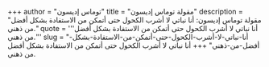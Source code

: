 +++
author = "توماس إديسون"
title = "مقولة توماس إديسون"
description = "مقولة توماس إديسون: أنا نباتي لا أشرب الكحول حتى أتمكن من الاستفادة بشكل أفضل من ذهني."
quote = '''أنا نباتي لا أشرب الكحول حتى أتمكن من الاستفادة بشكل أفضل من ذهني.'''
slug = "أنا-نباتي-لا-أشرب-الكحول-حتى-أتمكن-من-الاستفادة-بشكل-أفضل-من-ذهني"
+++
أنا نباتي لا أشرب الكحول حتى أتمكن من الاستفادة بشكل أفضل من ذهني.
